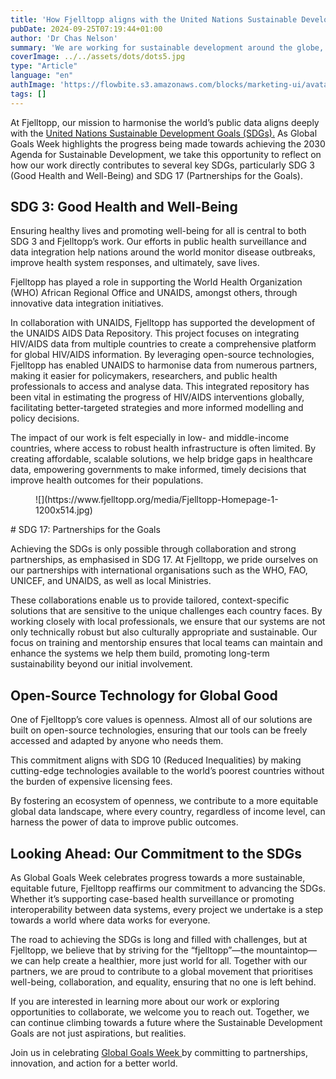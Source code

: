 ```yaml
---
title: 'How Fjelltopp aligns with the United Nations Sustainable Development Goals'
pubDate: 2024-09-25T07:19:44+01:00
author: 'Dr Chas Nelson'
summary: 'We are working for sustainable development around the globe, especially focusing on SDG3 Health and Well being, as well as SDG17 Partnership for the goals. '
coverImage: ../../assets/dots/dots5.jpg
type: "Article"
language: "en"
authImage: 'https://flowbite.s3.amazonaws.com/blocks/marketing-ui/avatars/bonnie-green.png'
tags: []
---
```


At Fjelltopp, our mission to harmonise the world’s public data aligns deeply with the [United Nations Sustainable Development Goals (SDGs).](https://sdgs.un.org/goals) As Global Goals Week highlights the progress being made towards achieving the 2030 Agenda for Sustainable Development, we take this opportunity to reflect on how our work directly contributes to several key SDGs, particularly SDG 3 (Good Health and Well-Being) and SDG 17 (Partnerships for the Goals).

## SDG 3: Good Health and Well-Being

Ensuring healthy lives and promoting well-being for all is central to both SDG 3 and Fjelltopp’s work. Our efforts in public health surveillance and data integration help nations around the world monitor disease outbreaks, improve health system responses, and ultimately, save lives.

Fjelltopp has played a role in supporting the World Health Organization (WHO) African Regional Office and UNAIDS, amongst others, through innovative data integration initiatives.

In collaboration with UNAIDS, Fjelltopp has supported the development of the UNAIDS AIDS Data Repository. This project focuses on integrating HIV/AIDS data from multiple countries to create a comprehensive platform for global HIV/AIDS information. By leveraging open-source technologies, Fjelltopp has enabled UNAIDS to harmonise data from numerous partners, making it easier for policymakers, researchers, and public health professionals to access and analyse data. This integrated repository has been vital in estimating the progress of HIV/AIDS interventions globally, facilitating better-targeted strategies and more informed modelling and policy decisions.

The impact of our work is felt especially in low- and middle-income countries, where access to robust health infrastructure is often limited. By creating affordable, scalable solutions, we help bridge gaps in healthcare data, empowering governments to make informed, timely decisions that improve health outcomes for their populations.

<figure class="wp-block-image size-large">![](https://www.fjelltopp.org/media/Fjelltopp-Homepage-1-1200x514.jpg)</figure><div class="wp-block-columns is-layout-flex wp-container-core-columns-is-layout-4 wp-block-columns-is-layout-flex"><div class="wp-block-column is-layout-flow wp-block-column-is-layout-flow" style="flex-basis:33.33%"></div><div class="wp-block-column is-layout-flow wp-block-column-is-layout-flow" style="flex-basis:66.66%"></div></div># SDG 17: Partnerships for the Goals

Achieving the SDGs is only possible through collaboration and strong partnerships, as emphasised in SDG 17. At Fjelltopp, we pride ourselves on our partnerships with international organisations such as the WHO, FAO, UNICEF, and UNAIDS, as well as local Ministries.

These collaborations enable us to provide tailored, context-specific solutions that are sensitive to the unique challenges each country faces. By working closely with local professionals, we ensure that our systems are not only technically robust but also culturally appropriate and sustainable. Our focus on training and mentorship ensures that local teams can maintain and enhance the systems we help them build, promoting long-term sustainability beyond our initial involvement.

## Open-Source Technology for Global Good

One of Fjelltopp’s core values is openness. Almost all of our solutions are built on open-source technologies, ensuring that our tools can be freely accessed and adapted by anyone who needs them.

This commitment aligns with SDG 10 (Reduced Inequalities) by making cutting-edge technologies available to the world’s poorest countries without the burden of expensive licensing fees.

By fostering an ecosystem of openness, we contribute to a more equitable global data landscape, where every country, regardless of income level, can harness the power of data to improve public outcomes.

## Looking Ahead: Our Commitment to the SDGs

As Global Goals Week celebrates progress towards a more sustainable, equitable future, Fjelltopp reaffirms our commitment to advancing the SDGs. Whether it’s supporting case-based health surveillance or promoting interoperability between data systems, every project we undertake is a step towards a world where data works for everyone.

The road to achieving the SDGs is long and filled with challenges, but at Fjelltopp, we believe that by striving for the “fjelltopp”—the mountaintop—we can help create a healthier, more just world for all. Together with our partners, we are proud to contribute to a global movement that prioritises well-being, collaboration, and equality, ensuring that no one is left behind.

If you are interested in learning more about our work or exploring opportunities to collaborate, we welcome you to reach out. Together, we can continue climbing towards a future where the Sustainable Development Goals are not just aspirations, but realities.

Join us in celebrating [Global Goals Week ](https://globalgoalsweek.org/)by committing to partnerships, innovation, and action for a better world.
